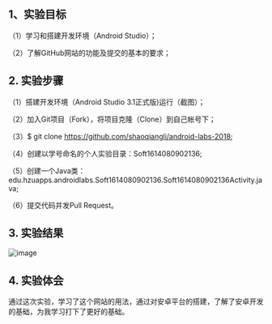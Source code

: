 ## 1、实验目标

（1）学习和搭建开发环境（Android Studio）；

（2）了解GitHub网站的功能及提交的基本的要求；

## 2. 实验步骤

（1）搭建开发环境（Android Studio 3.1正式版)运行（截图）；

（2）加入Git项目（Fork），将项目克隆（Clone）到自己帐号下；

（3）$ git clone https://github.com/shaoqiangli/android-labs-2018;

（4）创建以学号命名的个人实验目录：Soft1614080902136;

（5）创建一个Java类：edu.hzuapps.androidlabs.Soft1614080902136.Soft1614080902136Activity.java;

（6）提交代码并发Pull Request。

## 3. 实验结果

![image](https://github.com/shaoqiangli/android-labs-2018/blob/master/Soft1614080902136.png)


## 4. 实验体会

通过这次实验，学习了这个网站的用法，通过对安卓平台的搭建，了解了安卓开发的基础，为我学习打下了更好的基础。
